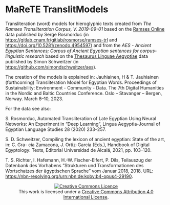 # MaReTE TranslitModels
Transliteration (word) models for hieroglyphic texts created from _The Ramses Transliteration Corpus, V. 2019-09-01_ based on the <a href="http://ramses.ulg.ac.be">Ramses Online</a> data published by Serge Rosmorduc (in https://gitlab.cnam.fr/gitlab/rosmorse/ramses-trl and https://doi.org/10.5281/zenodo.4954597) and from the _AES - Ancient Egyptian Sentences; Corpus of Ancient Egyptian sentences for corpus-linguistic research_ based on the <a href="https://thesaurus-linguae-aegyptiae.de">Thesaurus Linguae Aegyptiae</a> data published by Simon Schweitzer (in https://github.com/simondschweitzer/aes).

The creation of the models is explained in:
Jauhiainen, H & T. Jauhiainen (forthcoming) Transliteration Model for Egyptian Words. Proceedings of Sustainability: Environment - Community - Data. The 7th Digital Humanities in the Nordic and Baltic Countries Conference. Oslo – Stavanger – Bergen, Norway. March 8–10, 2023.

For the data see also:

S. Rosmorduc, Automated Transliteration of Late Egyptian Using Neural Networks: An Experiment in “Deep Learning”, Lingua Aegyptia-Journal of Egyptian Language Studies 28 (2020) 233–257.

S. D. Schweitzer, Compiling the lexicon of ancient egyptian: State of the art, in: C. Gra-
cia Zamacona, J. Ortiz-García (Eds.), Handbook of Digital Egyptology: Texts, Editorial
Universidad de Alcalá, 2021, pp. 103–120.

T. S. Richter, I. Hafemann, H.-W. Fischer-Elfert, P. Dils, Teilauszug der Datenbank des Vorhabens ”Strukturen und Transformationen des Wortschatzes der ägyptischen Sprache” vom Januar 2018, 2018. URL: https://nbn-resolving.org/urn:nbn:de:kobv:b4-opus4-29190.


<p align="center">
<a rel="license" href="http://creativecommons.org/licenses/by/4.0/"><img alt="Creative Commons Licence" style="border-width:0" src="https://i.creativecommons.org/l/by/4.0/88x31.png" /></a><br />This work is licensed under a <a rel="license" href="http://creativecommons.org/licenses/by/4.0/">Creative Commons Attribution 4.0 International License</a>.</p>
